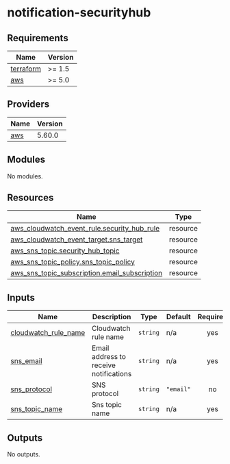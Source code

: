 # notification-securityhub

<!-- BEGINNING OF PRE-COMMIT-TERRAFORM DOCS HOOK -->
## Requirements

| Name | Version |
|------|---------|
| <a name="requirement_terraform"></a> [terraform](#requirement\_terraform) | >= 1.5 |
| <a name="requirement_aws"></a> [aws](#requirement\_aws) | >= 5.0 |

## Providers

| Name | Version |
|------|---------|
| <a name="provider_aws"></a> [aws](#provider\_aws) | 5.60.0 |

## Modules

No modules.

## Resources

| Name | Type |
|------|------|
| [aws_cloudwatch_event_rule.security_hub_rule](https://registry.terraform.io/providers/hashicorp/aws/latest/docs/resources/cloudwatch_event_rule) | resource |
| [aws_cloudwatch_event_target.sns_target](https://registry.terraform.io/providers/hashicorp/aws/latest/docs/resources/cloudwatch_event_target) | resource |
| [aws_sns_topic.security_hub_topic](https://registry.terraform.io/providers/hashicorp/aws/latest/docs/resources/sns_topic) | resource |
| [aws_sns_topic_policy.sns_topic_policy](https://registry.terraform.io/providers/hashicorp/aws/latest/docs/resources/sns_topic_policy) | resource |
| [aws_sns_topic_subscription.email_subscription](https://registry.terraform.io/providers/hashicorp/aws/latest/docs/resources/sns_topic_subscription) | resource |

## Inputs

| Name | Description | Type | Default | Required |
|------|-------------|------|---------|:--------:|
| <a name="input_cloudwatch_rule_name"></a> [cloudwatch\_rule\_name](#input\_cloudwatch\_rule\_name) | Cloudwatch rule name | `string` | n/a | yes |
| <a name="input_sns_email"></a> [sns\_email](#input\_sns\_email) | Email address to receive notifications | `string` | n/a | yes |
| <a name="input_sns_protocol"></a> [sns\_protocol](#input\_sns\_protocol) | SNS protocol | `string` | `"email"` | no |
| <a name="input_sns_topic_name"></a> [sns\_topic\_name](#input\_sns\_topic\_name) | Sns topic name | `string` | n/a | yes |

## Outputs

No outputs.
<!-- END OF PRE-COMMIT-TERRAFORM DOCS HOOK -->
